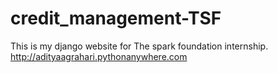 # credit_management-TSF
This is my django website for The spark foundation internship.
http://adityaagrahari.pythonanywhere.com
